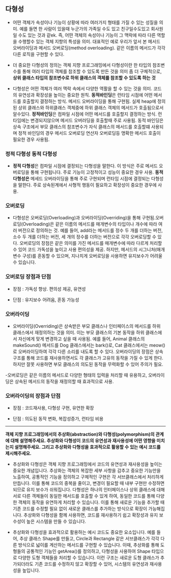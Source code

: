  
## 다형성
 
 - 어떤 객체가 속성이나 기능이 상황에 따라 여러가지 형태를 가질 수 있는 성질을 의미. 예를 들면 한 사람이 있을때 누군가의 가족일 수도 있고 친구일수도있고 회사원일 수도 있는 것과 같ek. 즉, 어떤 객체의 속성이나 기능이 그 맥락에 따라 다른 역할을 수행할수 있는 객체 지향의 특성을 의미. 대표적인 예로 우리가 앞서 본 메서드 오버라이딩과 메서드 오버로딩(method overloading). 같은 이름의 메서드가 각각 다른 로직을 구현할 수 있다.

 - 더 중요한 다형성의 정의는 객체 지향 프로그래밍에서 다형성이란 한 타입의 참조변수를 통해 여러 타입의 객체를 참조할 수 있도록 만든 것을 의미 좀 더 구체적으로, **상위 클래스 타입의 참조변수로 하위 클래스의 객체를 참조할 수 있도록 하는 것** 

- 다형성은 어떤 객체가 여러 맥락 속에서 다양한 역활을 할 수 있는 것을 의미. 코드의 유연성과 확장성을 높이는 중요한 원칙. **동적바인딩**은 런타임 시점에 어떤 메서드를 호출할지 결정하는 방식. 메서드 오버라이딩을 통해 구현됨. 실제 heap에 정의된 상위 클래스와 하위클래스 객체중에 하위 클래스 객체의 메서드가 호출됨으로서 알수있다. **정적바인딩**은 컴파일 시점에 어떤 메서드를 호출할지 결정하는 방식. 런타임에는 변경되지않으며 메서드 오버러딩을 호출할때 주로 사용됨. 동적 바인딩은 상속 구조에서 부모 클래스의 참조변수가 자식 클래스의 메서드를 호출할떄 사용되며 정적 바인딩의 경우 메서드 오버로딩 연산자 오버로딩등 명확한 메서드 호출이 필요한 경우 사용됨.

 
### 정적 다형성 동적 다형성

- **정적 다형성**은 컴파일 시점에 결정되는 다형성을 말한다. 이 방식은 주로 메서드 오버로딩을 통해 구현됩니다. 주로 기능이 고정적이고 성능이 중요한 경우 사용. **동적 다형성은** 메세드 오버라이딩을 통해 주로 구현되며 런타임 시점에 결정되는 다형성을 말한다. 주로 상속된계에서 사형적 행동이 필요하고 확장성이 중요한 경우에 사용.


### 오버로딩
- 다형성은 오버로딩(Overloading)과 오버라이딩(Overriding)을 통해 구현됨.오버로딩(Overloading)은 같은 이름의 메서드를 매개변수의 타입이나 개수에 따라 여러 버전으로 정의하는 것. 예를 들어, add라는 메서드를 정수 두 개를 더하는 버전, 소수 두 개를 더하는 버전, 세 개의 정수를 더하는 버전으로 각각 오버로딩할 수 있다. 오버로딩의 장점은 같은 의미를 가진 메서드를 매개변수에 따라 다르게 처리할 수 있어 코드 가독성을 높이고 사용 편의성을 제공. 하지만, 메서드의 시그니처(매개변수 구성)를 혼동할 수 있으며, 지나치게 오버로딩을 사용하면 유지보수가 어려울 수 있습니다.

### 오버로딩 장점과 단점
- 장점 : 가독성 향상. 편의성 제공, 유연성

- 단점 : 유지보수 어려움, 혼동 가능성

### 오버라이딩

- 오버라이딩(Overriding)은 상속받은 부모 클래스나 인터페이스의 메서드를 하위 클래스에서 재정의하는 것을 의미. 이는 부모 클래스의 기본 동작을 하위 클래스에서 자신에게 맞게 변경하고 싶을 때 사용됨. 예를 들어, Animal 클래스의 makeSound() 메서드를 Dog 클래스에서는 bark()로, Cat 클래스에서는 meow()로 오버라이딩하여 각각 다른 소리를 내도록 할 수 있다. 오버라이딩의 장점은 상속 구조를 통해 코드를 재사용하면서도 각 클래스가 고유의 동작을 가질 수 있게 한다. 하지만 잘못 사용하면 부모 클래스의 의도된 동작을 무력화할 수 있어 주의가 필요.

 -오버로딩은 같은 이름의 메서드로 다양한 형태의 입력을 처리할 때 유용하고, 오버라이딩은 상속된 메서드의 동작을 재정의할 때 효과적으로 사용.

### 오버라이딩의 장점과 단점

- 장점 : 코드재사용, 다형성 구현, 유연한 확장

- 단점 : 의도된 동작 변화, 복잡성증가, 런타임 비용

 
---


**객체 지향 프로그래밍에서의 추상화(abstraction)와 다형성(polymorphism)의 관계에 대해 설명해주세요. 추상화와 다형성이 코드의 유연성과 재사용성에 어떤 영향을 미치는지 설명해주세요. 그리고 추상화와 다형성을 효과적으로 활용할 수 있는 예시 코드를 제시해주세요.**

- 추상화와 다형성은 객체 지향 프로그래밍에서 코드의 유연성과 재사용성을 높이는 중요한 개념입니다. 추상화는 객체의 복잡한 세부 사항을 감추고 중요한 기능만을 노출하여, 공통적인 기능을 정의하고 구체적인 구현은 각 서브클래스에서 처리하게 만듭니다. 이를 통해 코드의 중복을 줄이고, 변경이 필요할 때 내부 구현만 수정하면 되므로 유지 보수가 쉬워집니다. 다형성은 하나의 인터페이스나 상위 클래스에 대해 서로 다른 객체들이 동일한 메서드를 호출할 수 있게 하여, 동일한 코드를 통해 다양한 객체의 동작을 유연하게 처리할 수 있습니다. 이를 통해 새로운 기능을 추가할 때 기존 코드를 수정할 필요 없이 새로운 클래스를 추가하는 방식으로 확장이 가능해집니다. 추상화와 다형성을 함께 사용하면, 코드를 재사용하기 쉽고 확장성과 유지 보수성이 높은 시스템을 만들 수 있습니다.

- 추상화와 다형성을 효과적으로 활용하는 예시 코드도 중요한 요소입니다. 예를 들어, 추상 클래스 Shape를 만들고, Circle과 Rectangle 같은 서브클래스가 각각 다른 방식으로 넓이를 계산하는 메서드를 구현할 수 있습니다. 이때, 추상화를 통해 도형들의 공통적인 기능인 getArea()를 정의하고, 다형성을 사용하여 Shape 타입으로 다양한 도형 객체들을 처리할 수 있습니다. 이런 구조는 새로운 도형 클래스가 추가되더라도 기존 코드를 수정하지 않고 확장할 수 있어, 시스템의 유연성과 재사용성을 높입니다.
